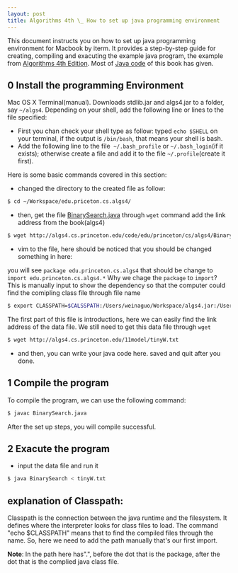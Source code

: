```yaml
---
layout: post
title: Algorithms 4th \_ How to set up java programming environment
---
```


This document instructs you on how to set up java programming environment for
Macbook by iterm. It provides a step-by-step guide for creating, compiling and
exacuting the example java program, the example from [Algorithms 4th Edition](http://algs4.cs.princeton.edu/).
Most of [Java code](http://algs4.cs.princeton.edu/code/) of this book has given.

0 Install the programming Environment
-------------------------------------

Mac OS X Terminal(manual). Downloads stdlib.jar and algs4.jar to a folder, say
`~/algs4`. Depending on your shell, add the following line or lines to the file
specified:

* First you chan check your shell type as follow: typed `echo $SHELL` on your
terminal, if the output is `/bin/bash`, that means your shell is bash.
* Add the following line to the file` ~/.bash_profile` or `~/.bash_login`(if it
  exists); otherwise create a file and add it to the file `~/.profile`(create it
first).

Here is some basic commands covered in this section:

* changed the directory to the created file as follow:

```sh
$ cd ~/Workspace/edu.priceton.cs.algs4/
```

* then, get the file [BinarySearch.java]( http://algs4.cs.princeton.edu/code/edu/princeton/cs/algs4/BinarySearch.java)
through `wget` command add the link address from the book(algs4)

```sh
$ wget http://algs4.cs.princeton.edu/code/edu/princeton/cs/algs4/BinarySearch.java
```

* vim to the file, here should be noticed that you should be changed something in
  here:

you will see `package edu.princeton.cs.algs4` that should be change to
`import edu.princeton.cs.algs4.*` Why we chage the `package` to `import`?
This is manually input to show the dependency so that the computer could find
the comipling class file through file name

```sh
$ export CLASSPATH=$CALSSPATH:/Users/weinaguo/Workspace/algs4.jar:/Users/weinaguo/Workspace/edu.princeton.cs.algs4
```

The first part of this file is introductions, here we can easily find the link
address of the data file. We still need to get this data file through `wget`

```sh
$ wget http://algs4.cs.princeton.edu/11model/tinyW.txt
```

* and then, you can write your java code here. saved and quit after you done.

1 Compile the program
----------------------
To compile the program, we can use the following command:

```sh
$ javac BinarySearch.java
```

After the set up steps, you will compile successful.

2 Exacute the program
---------------------

* input the data file and run it

```sh
$ java BinarySearch < tinyW.txt
```

explanation of Classpath:
-------------------------

Classpath is the connection between the java runtime and the filesystem.
It defines where the interpreter looks for class files to load.
The command "echo $CLASSPATH" means that to find the compiled files through the
name. So, here we need to add the path manually that's our first import.

**Note**: In the path here has".", before the dot that is the package, after
the dot that is the complied java class file.
